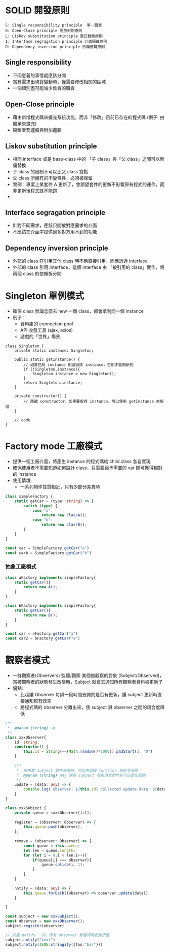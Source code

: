 # SOLID 開發原則
    S: Single responsibility principle  單一職責
    O: Open-Close principle 開放封閉原則
    L: Liskov substitution principle 里氏替換原則
    I: Interface segragation principle 介面隔離原則
    D: Dependency inversion principle 依賴反轉原則

## Single responsibility 
- 不同意義的事情就應該分開
- 當有需求出現貨變動時，僅需要修改相關的區域
- 一個類別盡可能減少負責的職責

## Open-Close principle
- 藉由新增程式碼來擴充系統功能，而非「修改」目前已存在的程式碼 (例子: 由繼承來擴充)
- 隔離業務邏輯與附加邏輯

## Liskov substitution principle
- 相同 interface 或是 base-class 中的 「子 class」與「父 class」之間可以無痛替換
- 子 class 的限制不可以比父 class 寬鬆
- 父 class 所擁有的不變條件，必須被保留
- 實例：專案上某套件 A 更新了，會期望套件的更新不影響原有程式的運作，而非更新後程式就不能跑
- 
## Interface segragation principle
- 針對不同需求，應該只開放對應需求的介面
- 不應該在介面中提供過多對方用不到的功能


## Dependency inversion principle
- 外部的 class 在引用其他 class 時不應直接引用，而應透過 interface
- 外部的 class 引用 interface，這個 interface 由 「被引用的 class」實作，將兩個 class 的依賴拆分開

# Singleton 單例模式
- 確保 class 無論怎麼去 new 一個 class，都會拿到同一個 instance
- 例子：
  - 資料庫的 connection pool
  - API 收發工具 (ajax, axios)
  - 遊戲的「世界」場景
```JS
class Singleton {
    private static instance: Singleton;
    
    public static getInstance() {
        // 如果已有 instance 則返回該 instance，否則才能開新的
        if (!Singleton.instance){
            Singleton.instance = new Singleton();
        }
        return Singleton.instance;
    }
    
    private constructor() {
        // 隱藏 constructor，如果要取得 instance，可以使用 getInstance 來取得
    }
    
    // code
}
```

# Factory mode 工廠模式
- 提供一個工廠介面，將產生 instance 的程式碼給 child class 各自實現
- 確保使用者不需要知道如何設計 class，只需要給予需要的 var 即可獲得相對的 instance
- 使用情境:
  - 一系列物件性質相近，只有少部分差異時
```Typescript
class simpleFactory {
    static getCar = (type: string) => {
        switch (type) {
            case "a":
                return new classA();
            case "b":
                return new classB();
        }
    }
}

const car = SimpleFactory.getCar("a")
const carb = SimpleFactory.getCar("b")
```

### 抽象工廠模式
```Typescript
class aFactory implements simpleFactory{
    static getCar(){
        return new A();
    }
}

class bFactory implements simpleFactory{
    static getCar(){
        return new B();
    }
}

const car = aFactory.getCar("a")
const car2 = bFactory.getCar("a")
```

# 觀察者模式
- 一群觀察者(Observers) 監聽/觀察 某個被觀察的對象 (Subject/Observed)，當被觀察者的狀態發生改變時，Subject 就會去通知所有觀察者資料被更新了
- 優點:
  - 比起讓 Observer 每隔一段時間去詢問是否有更新，讓 subject 更新時直接通知較有效率
  - 將程式碼的 observer 分離出來，使 subject 與 observer 之間的耦合度降低
```typescript
/**
 *  @param {string} id
 */
class xxxObserver{
    id: string;
    constructor() {
        this.id = String(~~(Math.random()*1000)).padStart(3, "0")
    }
    
    /**
     *  用來當 subject 發布消息時，可以用這個 function 來給予消息
     *  @param {string} any 保有 subject 發布消息的內容可以是任意的
     */ 
    update = (data: any) => {
        console.log(`observer: ${this.id} collected update data: ${data}`);
    }
}

class xxxSubject {
    private queue = <xxxObserver[]>[];
    
    register = (observer: Observer) => {
        this.queue.push(observer);
    };
    
    remove = (observer: Observer) => {
        const queue = this.queue;
        let len = queue.length;
        for (let i = 0;i < len;i++){
            if(queue[i] === observer){
                queue.splice(i, 1);
            }
        }
    }
    
    notify = (data: any) => {
        this.queue.forEach((observer) => observer.update(data))
    }
    
}

const subject = new xxxSubject();
const observer = new xxxObserver();
subject.register(observer)

// 只要 notify 一次，所有 observer 都會同時收到訊號
subject.notify("text")
subject.notify(JSON.stringify({foo:"bar"}))
```